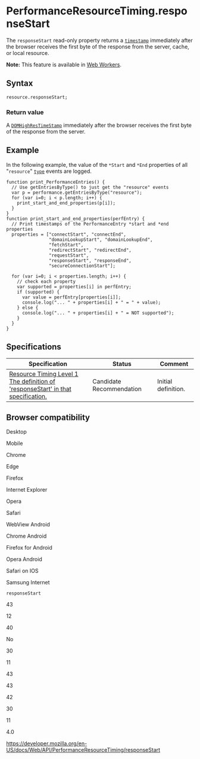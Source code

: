 PerformanceResourceTiming.responseStart
=======================================

The `responseStart` read-only property returns a [`timestamp`](../domhighrestimestamp) immediately after the browser receives the first byte of the response from the server, cache, or local resource.

**Note:** This feature is available in [Web Workers](../web_workers_api).

Syntax
------

    resource.responseStart;

### Return value

A [`DOMHighResTimeStamp`](../domhighrestimestamp) immediately after the browser receives the first byte of the response from the server.

Example
-------

In the following example, the value of the `*Start` and `*End` properties of all "`resource`" [`type`](../performanceentry/entrytype) events are logged.

    function print_PerformanceEntries() {
      // Use getEntriesByType() to just get the "resource" events
      var p = performance.getEntriesByType("resource");
      for (var i=0; i < p.length; i++) {
        print_start_and_end_properties(p[i]);
      }
    }
    function print_start_and_end_properties(perfEntry) {
      // Print timestamps of the PerformanceEntry *start and *end properties
      properties = ["connectStart", "connectEnd",
                    "domainLookupStart", "domainLookupEnd",
                    "fetchStart",
                    "redirectStart", "redirectEnd",
                    "requestStart",
                    "responseStart", "responseEnd",
                    "secureConnectionStart"];

      for (var i=0; i < properties.length; i++) {
        // check each property
        var supported = properties[i] in perfEntry;
        if (supported) {
          var value = perfEntry[properties[i]];
          console.log("... " + properties[i] + " = " + value);
        } else {
          console.log("... " + properties[i] + " = NOT supported");
        }
      }
    }

Specifications
--------------

<table><thead><tr class="header"><th>Specification</th><th>Status</th><th>Comment</th></tr></thead><tbody><tr class="odd"><td><a href="https://www.w3.org/TR/resource-timing-1/#dom-performanceresourcetiming-responsestart">Resource Timing Level 1<br />
<span class="small">The definition of 'responseStart' in that specification.</span></a></td><td><span class="spec-cr">Candidate Recommendation</span></td><td>Initial definition.</td></tr></tbody></table>

Browser compatibility
---------------------

Desktop

Mobile

Chrome

Edge

Firefox

Internet Explorer

Opera

Safari

WebView Android

Chrome Android

Firefox for Android

Opera Android

Safari on IOS

Samsung Internet

`responseStart`

43

12

40

No

30

11

43

43

42

30

11

4.0

<a href="https://developer.mozilla.org/en-US/docs/Web/API/PerformanceResourceTiming/responseStart" class="_attribution-link">https://developer.mozilla.org/en-US/docs/Web/API/PerformanceResourceTiming/responseStart</a>
